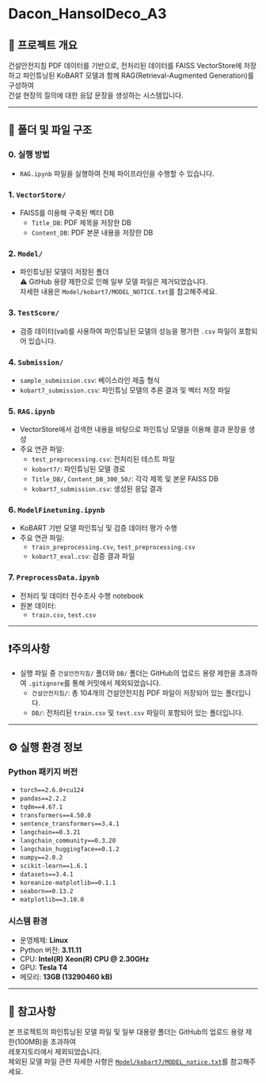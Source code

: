 # Dacon_HansolDeco_A3

## 📌 프로젝트 개요
건설안전지침 PDF 데이터를 기반으로, 전처리된 데이터를 FAISS VectorStore에 저장하고 
파인튜닝된 KoBART 모델과 함께 RAG(Retrieval-Augmented Generation)를 구성하여  
건설 현장의 질의에 대한 응답 문장을 생성하는 시스템입니다.

---

## 📁 폴더 및 파일 구조

### 0. 실행 방법
- `RAG.ipynb` 파일을 실행하여 전체 파이프라인을 수행할 수 있습니다.

### 1. `VectorStore/`
- FAISS를 이용해 구축된 벡터 DB
  - `Title_DB`: PDF 제목을 저장한 DB
  - `Content_DB`: PDF 본문 내용을 저장한 DB

### 2. `Model/`
- 파인튜닝된 모델이 저장된 폴더  
  ⚠️ GitHub 용량 제한으로 인해 일부 모델 파일은 제거되었습니다.  
  자세한 내용은 `Model/kobart7/MODEL_NOTICE.txt`를 참고해주세요.

### 3. `TestScore/`
- 검증 데이터(val)를 사용하여 파인튜닝된 모델의 성능을 평가한 `.csv` 파일이 포함되어 있습니다.

### 4. `Submission/`
- `sample_submission.csv`: 베이스라인 제출 형식
- `kobart7_submission.csv`: 파인튜닝 모델의 추론 결과 및 벡터 저장 파일

### 5. `RAG.ipynb`
- VectorStore에서 검색한 내용을 바탕으로 파인튜닝 모델을 이용해 결과 문장을 생성
- 주요 연관 파일:
  - `test_preprocessing.csv`: 전처리된 테스트 파일
  - `kobart7/`: 파인튜닝된 모델 경로
  - `Title_DB/`, `Content_DB_300_50/`: 각각 제목 및 본문 FAISS DB
  - `kobart7_submission.csv`: 생성된 응답 결과

### 6. `ModelFinetuning.ipynb`
- KoBART 기반 모델 파인튜닝 및 검증 데이터 평가 수행
- 주요 연관 파일:
  - `train_preprocessing.csv`, `test_preprocessing.csv`
  - `kobart7_eval.csv`: 검증 결과 파일

### 7. `PreprocessData.ipynb`
- 전처리 및 데이터 전수조사 수행 notebook
- 원본 데이터:
  - `train.csv`, `test.csv`

---

## ❗주의사항

- 실행 파일 중 `건설안전지침/` 폴더와 `DB/` 폴더는 GitHub의 업로드 용량 제한을 초과하여 `.gitignore`를 통해 커밋에서 제외되었습니다.
  - `건설안전지침/`: 총 104개의 건설안전지침 PDF 파일이 저장되어 있는 폴더입니다.
  - `DB/`: 전처리된 `train.csv` 및 `test.csv` 파일이 포함되어 있는 폴더입니다.

---

## ⚙️ 실행 환경 정보

### Python 패키지 버전

- `torch==2.6.0+cu124`
- `pandas==2.2.2`
- `tqdm==4.67.1`
- `transformers==4.50.0`
- `sentence_transformers==3.4.1`
- `langchain==0.3.21`
- `langchain_community==0.3.20`
- `langchain_huggingface==0.1.2`
- `numpy==2.0.2`
- `scikit-learn==1.6.1`
- `datasets==3.4.1`
- `koreanize-matplotlib==0.1.1`
- `seaborn==0.13.2`
- `matplotlib==3.10.0`

### 시스템 환경

- 운영체제: **Linux**
- Python 버전: **3.11.11**
- CPU: **Intel(R) Xeon(R) CPU @ 2.30GHz**
- GPU: **Tesla T4**
- 메모리: **13GB (13290460 kB)**

---

## 📩 참고사항

본 프로젝트의 파인튜닝된 모델 파일 및 일부 대용량 폴더는 GitHub의 업로드 용량 제한(100MB)을 초과하여  
레포지토리에서 제외되었습니다.  
제외된 모델 파일 관련 자세한 사항은 [`Model/kobart7/MODEL_notice.txt`](Model/kobart7/MODEL_notice.txt)를 참고해주세요.

